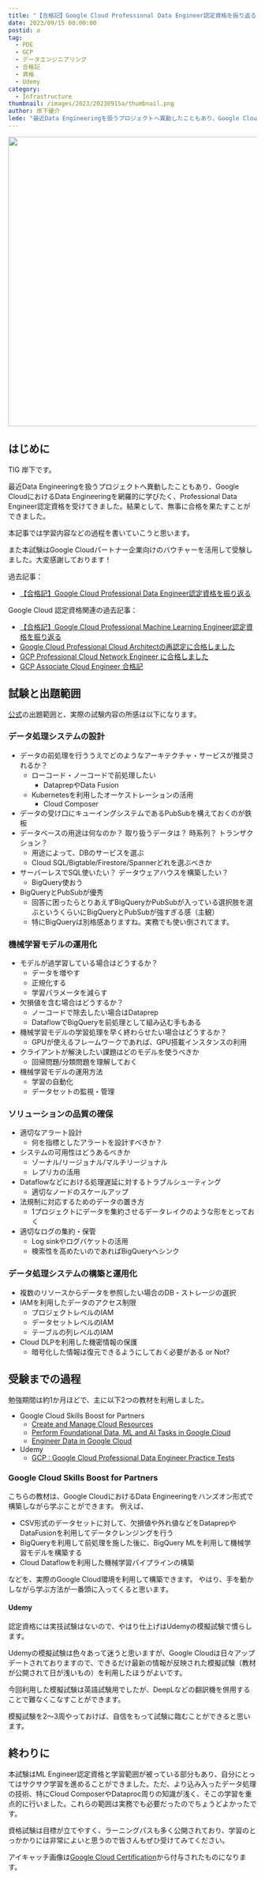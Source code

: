 ```yaml
---
title: "【合格記】Google Cloud Professional Data Engineer認定資格を振り返る【2023年度版】"
date: 2023/09/15 00:00:00
postid: a
tag:
  - PDE
  - GCP
  - データエンジニアリング
  - 合格記
  - 資格
  - Udemy
category:
  - Infrastructure
thumbnail: /images/2023/20230915a/thumbnail.png
author: 岸下優介
lede: "最近Data Engineeringを扱うプロジェクトへ異動したこともあり、Google CloudにおけるData Engineeringを網羅的に学びたく、Professional Data Engineer認定資格を受けてきました。"
---
```

<img src="/images/2023/20230915a/image.png" alt="" width="599" height="586" loading="lazy">

## はじめに

TIG 岸下です。

最近Data Engineeringを扱うプロジェクトへ異動したこともあり、Google CloudにおけるData Engineeringを網羅的に学びたく、Professional Data Engineer認定資格を受けてきました。結果として、無事に合格を果たすことができました。

本記事では学習内容などの過程を書いていこうと思います。

また本試験はGoogle Cloudパートナー企業向けのバウチャーを活用して受験しました。大変感謝しております！

過去記事：

- [【合格記】Google Cloud Professional Data Engineer認定資格を振り返る](https/articles/20211013a/)

Google Cloud 認定資格関連の過去記事：

- [【合格記】Google Cloud Professional Machine Learning Engineer認定資格を振り返る](/articles/20220930a/)
- [Google Cloud Professional Cloud Architectの再認定に合格しました](/articles/20220411a/)
- [GCP Professional Cloud Network Engineer に合格しました](/articles/20200902/)
- [GCP Associate Cloud Engineer 合格記](/articles/20210625a/)

## 試験と出題範囲

[公式](https://cloud.google.com/certification/data-engineer?hl=ja)の出題範囲と、実際の試験内容の所感は以下になります。

### データ処理システムの設計

- データの前処理を行ううえでどのようなアーキテクチャ・サービスが推奨されるか？
  - ローコード・ノーコードで前処理したい
    - DataprepやData Fusion
  - Kubernetesを利用したオーケストレーションの活用
    - Cloud Composer
- データの受け口にキューイングシステムであるPubSubを構えておくのが鉄板
- データベースの用途は何なのか？ 取り扱うデータは？ 時系列？ トランザクション？
  - 用途によって、DBのサービスを選ぶ
  - Cloud SQL/Bigtable/Firestore/Spannerどれを選ぶべきか
- サーバーレスでSQL使いたい？ データウェアハウスを構築したい？
  - BigQuery使おう
- BigQueryとPubSubが優秀
  - 回答に困ったらとりあえずBigQueryかPubSubが入っている選択肢を選ぶというくらいにBigQueryとPubSubが強すぎる感（主観）
  - 特にBigQueryは別格感ありますね。実務でも使い倒されてます。

### 機械学習モデルの運用化

- モデルが過学習している場合はどうするか？
  - データを増やす
  - 正規化する
  - 学習パラメータを減らす
- 欠損値を含む場合はどうするか？
  - ノーコードで除去したい場合はDataprep
  - DataflowでBigQueryを前処理として組み込む手もある
- 機械学習モデルの学習処理を早く終わらせたい場合はどうするか？
  - GPUが使えるフレームワークであれば、GPU搭載インスタンスの利用
- クライアントが解決したい課題はどのモデルを使うべきか
  - 回帰問題/分類問題を理解しておく
- 機械学習モデルの運用方法
  - 学習の自動化
  - データセットの監視・管理

### ソリューションの品質の確保

- 適切なアラート設計
  - 何を指標としたアラートを設計すべきか？
- システムの可用性はどうあるべきか
  - ゾーナル/リージョナル/マルチリージョナル
  - レプリカの活用
- Dataflowなどにおける処理遅延に対するトラブルシューティング
  - 適切なノードのスケールアップ
- 法規制に対応するためのデータの置き方
  - 1プロジェクトにデータを集約させるデータレイクのような形をとっておく
- 適切なログの集約・保管
  - Log sinkやログバケットの活用
  - 検索性を高めたいのであればBigQueryへシンク

### データ処理システムの構築と運用化

- 複数のリソースからデータを参照したい場合のDB・ストレージの選択
- IAMを利用したデータのアクセス制限
  - プロジェクトレベルのIAM
  - データセットレベルのIAM
  - テーブルの列レベルのIAM
- Cloud DLPを利用した機密情報の保護
  - 暗号化した情報は復元できるようにしておく必要がある or Not?

## 受験までの過程

勉強期間は約1か月ほどで、主に以下2つの教材を利用しました。

- Google Cloud Skills Boost for Partners
  - [Create and Manage Cloud Resources](https://go.cloudplatformonline.com/ODA4LUdKVy0zMTQAAAGLnYP9oegPUvBCNvLo78WmEQiM_CnVxjPXmx9ZG9q4pL9Bk0xJ1_vowa60C6W4Qm_6JFo07i8=)
  - [Perform Foundational Data, ML and AI Tasks in Google Cloud](https://go.cloudplatformonline.com/ODA4LUdKVy0zMTQAAAGLnYP9oUG5zPOW9QIHqa1spOv9I4AzHhHRS34gabCSyuSdn6Aa3zIPRpEex1uthLSuBtNJiSM=)
  - [Engineer Data in Google Cloud](https://go.cloudplatformonline.com/ODA4LUdKVy0zMTQAAAGLnYP9oZY0kQV0dpn8ANn8j0ArOZiyxYzkn_yNbnbe_Av40gu0nqSxLYUw7WT_K-QYO8_De6I=)
- Udemy
  - [GCP : Google Cloud Professional Data Engineer Practice Tests](https://www.udemy.com/share/109eq23@8q8wUTalxAxhRgFfWbEgH1c3mbjL7aXRRw7dpbqd0PHnoLq-HnSq5UGeaHyEwA0e/)

### Google Cloud Skills Boost for Partners

こちらの教材は、Google CloudにおけるData Engineeringをハンズオン形式で構築しながら学ぶことができます。
例えば、

- CSV形式のデータセットに対して、欠損値や外れ値などをDataprepやDataFusionを利用してデータクレンジングを行う
- BigQueryを利用して前処理を施した後に、BigQuery MLを利用して機械学習モデルを構築する
- Cloud Dataflowを利用した機械学習パイプラインの構築

などを、実際のGoogle Cloud環境を利用して構築できます。
やはり、手を動かしながら学ぶ方法が一番頭に入ってくると思います。

#### Udemy

認定資格には実技試験はないので、やはり仕上げはUdemyの模擬試験で慣らします。

Udemyの模擬試験は色々あって迷うと思いますが、Google Cloudは日々アップデートされておりますので、できるだけ最新の情報が反映された模擬試験（教材が公開されて日が浅いもの）を利用したほうがよいです。

今回利用した模擬試験は英語試験用でしたが、DeepLなどの翻訳機を併用することで難なくこなすことができます。

模擬試験を2～3周やっておけば、自信をもって試験に臨むことができると思います。

## 終わりに

本試験はML Engineer認定資格と学習範囲が被っている部分もあり、自分にとってはサクサク学習を進めることができました。ただ、より込み入ったデータ処理の技術、特にCloud ComposerやDataproc周りの知識が浅く、そこの学習を重点的に行いました。これらの範囲は実務でも必要だったのでちょうどよかったです。

資格試験は目標が立てやすく、ラーニングパスも多く公開されており、学習のとっかかりには非常によいと思うので皆さんもぜひ受けてみてください。

アイキャッチ画像は[Google Cloud Certification](https://cloud.google.com/learn/certification?hl=ja)から付与されたものになります。
